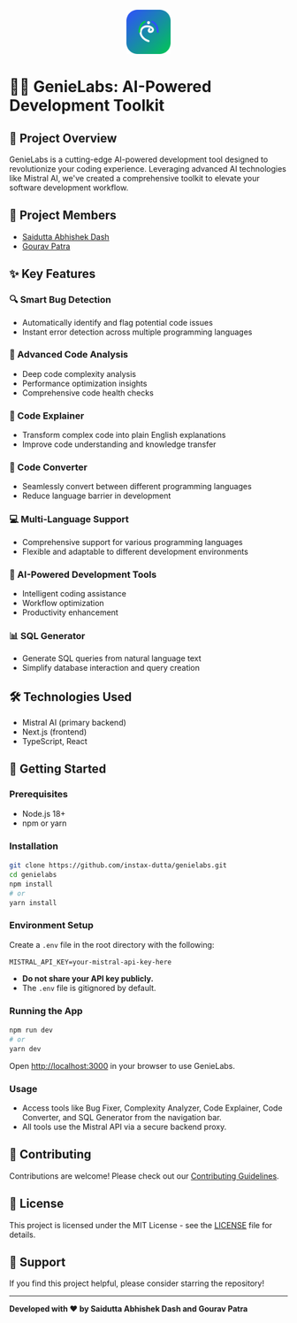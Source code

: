 <!-- GenieLabs SVG Logo -->
<p align="center">
  <img src="public/favicon.svg" alt="GenieLabs Logo" width="80" height="80" />
</p>

# 🧞‍♂️ GenieLabs: AI-Powered Development Toolkit

## 🚀 Project Overview

GenieLabs is a cutting-edge AI-powered development tool designed to revolutionize your coding experience. Leveraging advanced AI technologies like Mistral AI, we've created a comprehensive toolkit to elevate your software development workflow.

## 👥 Project Members
- [Saidutta Abhishek Dash](https://github.com/instax-dutta)
- [Gourav Patra](https://github.com/GOURAV-PATRA)

## ✨ Key Features

### 🔍 Smart Bug Detection
- Automatically identify and flag potential code issues
- Instant error detection across multiple programming languages

### 🧠 Advanced Code Analysis
- Deep code complexity analysis
- Performance optimization insights
- Comprehensive code health checks

### 💬 Code Explainer
- Transform complex code into plain English explanations
- Improve code understanding and knowledge transfer

### 🔄 Code Converter
- Seamlessly convert between different programming languages
- Reduce language barrier in development

### 💻 Multi-Language Support
- Comprehensive support for various programming languages
- Flexible and adaptable to different development environments

### 🤖 AI-Powered Development Tools
- Intelligent coding assistance
- Workflow optimization
- Productivity enhancement

### 📊 SQL Generator
- Generate SQL queries from natural language text
- Simplify database interaction and query creation

## 🛠️ Technologies Used
- Mistral AI (primary backend)
- Next.js (frontend)
- TypeScript, React

## 🚀 Getting Started

### Prerequisites
- Node.js 18+
- npm or yarn

### Installation
```bash
git clone https://github.com/instax-dutta/genielabs.git
cd genielabs
npm install
# or
yarn install
```

### Environment Setup
Create a `.env` file in the root directory with the following:
```env
MISTRAL_API_KEY=your-mistral-api-key-here
```
- **Do not share your API key publicly.**
- The `.env` file is gitignored by default.

### Running the App
```bash
npm run dev
# or
yarn dev
```
Open [http://localhost:3000](http://localhost:3000) in your browser to use GenieLabs.

### Usage
- Access tools like Bug Fixer, Complexity Analyzer, Code Explainer, Code Converter, and SQL Generator from the navigation bar.
- All tools use the Mistral API via a secure backend proxy.

## 🤝 Contributing
Contributions are welcome! Please check out our [Contributing Guidelines](CONTRIBUTING.md).

## 📄 License
This project is licensed under the MIT License - see the [LICENSE](LICENSE) file for details.

## 🌟 Support
If you find this project helpful, please consider starring the repository!

---

**Developed with ❤️ by Saidutta Abhishek Dash and Gourav Patra**

